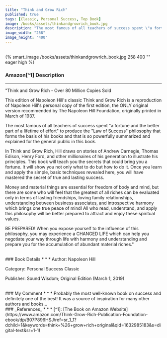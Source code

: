 ```yaml
---
title: "Think and Grow Rich"
published: true
tags: [Classic, Personal Success, Top Book]
image: /books/assets/thinkandgrowrich_book.jpg
description: "The most famous of all teachers of success spent \"a fortune and the better part of a lifetime of effort\" to produce the \"Law of Success\" philosophy that forms the basis of his books and that is so powerfully summarized and explained for the general public in this book."
image_width: "258"
image_height: "400"
---
```


<br>
{% smart_image /books/assets/thinkandgrowrich_book.jpg 258 400 "" eager high %}
<br>

### Amazon[^1] Description
* * *
"Think and Grow Rich - Over 80 Million Copies Sold

This edition of Napoleon Hill's classic Think and Grow Rich is a reproduction of Napoleon Hill's personal copy of the first edition, the ONLY original version recommended by The Napoleon Hill Foundation, originally printed in March of 1937.

The most famous of all teachers of success spent "a fortune and the better part of a lifetime of effort" to produce the "Law of Success" philosophy that forms the basis of his books and that is so powerfully summarized and explained for the general public in this book.

In Think and Grow Rich, Hill draws on stories of Andrew Carnegie, Thomas Edison, Henry Ford, and other millionaires of his generation to illustrate his principles. This book will teach you the secrets that could bring you a fortune. It will show you not only what to do but how to do it. Once you learn and apply the simple, basic techniques revealed here, you will have mastered the secret of true and lasting success.

Money and material things are essential for freedom of body and mind, but there are some who will feel that the greatest of all riches can be evaluated only in terms of lasting friendships, loving family relationships, understanding between business associates, and introspective harmony which brings one true peace of mind! All who read, understand, and apply this philosophy will be better prepared to attract and enjoy these spiritual values.

BE PREPARED! When you expose yourself to the influence of this philosophy, you may experience a CHANGED LIFE which can help you negotiate your way through life with harmony and understanding and prepare you for the accumulation of abundant material riches."

<br>
### Book Details
* * *
Author: Napoleon Hill

Category: Personal Success Classic

Publisher: Sound Wisdom; Original Edition (March 1, 2019)

<br>
### My Comment
* * *
Probably the most well-known book on success and definitely one of the best! It was a source of inspiration for many other authors and books...

<br>
### _References_
* * *
[^1]: [The Book on Amazon Website](https://www.amazon.com/Think-Grow-Rich-Publication-Foundation-ebook/dp/B07P896HSJ/ref=sr_1_1?dchild=1&keywords=think+%26+grow+rich+original&qid=1632985183&s=digital-text&sr=1-1)
